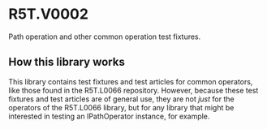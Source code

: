 # R5T.V0002
Path operation and other common operation test fixtures.


## How this library works

This library contains test fixtures and test articles for common operators, like those found in the R5T.L0066 repository.
However, because these test fixtures and test articles are of general use, they are not *just* for the operators of the R5T.L0066 library, but for any library that might be interested in testing an IPathOperator instance, for example.